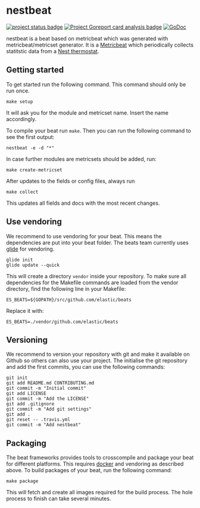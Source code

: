 # nestbeat

[![project status badge](https://img.shields.io/badge/status-inactive-red.svg)](https://img.shields.io/badge/status-inactive-red.svg) [![Project Goreport card analysis badge](https://goreportcard.com/badge/github.com/manios/nestbeat?status.svg)](https://goreportcard.com/report/github.com/manios/nestbeat)&nbsp;[![GoDoc](https://godoc.org/github.com/manios/nestbeat?status.svg)](https://godoc.org/github.com/manios/nestbeat)



nestbeat is a beat based on metricbeat which was generated with metricbeat/metricset generator. It is a [Metricbeat](https://www.elastic.co/guide/en/beats/metricbeat/current/metricbeat-overview.html) which periodically collects statitstic data from a [Nest thermostat](https://nest.com/thermostat/meet-nest-thermostat/).


## Getting started

To get started run the following command. This command should only be run once.

```
make setup
```

It will ask you for the module and metricset name. Insert the name accordingly.

To compile your beat run `make`. Then you can run the following command to see the first output:

```
nestbeat -e -d "*"
```

In case further modules are metricsets should be added, run:

```
make create-metricset
```

After updates to the fields or config files, always run

```
make collect
```

This updates all fields and docs with the most recent changes.

## Use vendoring

We recommend to use vendoring for your beat. This means the dependencies are put into your beat folder. The beats team currently uses [glide](https://github.com/Masterminds/glide) for vendoring.

```
glide init
glide update --quick
```

This will create a directory `vendor` inside your repository. To make sure all dependencies for the Makefile commands are loaded from the vendor directory, find the following line in your Makefile:

```
ES_BEATS=${GOPATH}/src/github.com/elastic/beats
```

Replace it with:
```
ES_BEATS=./vendor/github.com/elastic/beats
```


## Versioning

We recommend to version your repository with git and make it available on Github so others can also use your project. The initialise the git repository and add the first commits, you can use the following commands:

```
git init
git add README.md CONTRIBUTING.md
git commit -m "Initial commit"
git add LICENSE
git commit -m "Add the LICENSE"
git add .gitignore
git commit -m "Add git settings"
git add .
git reset -- .travis.yml
git commit -m "Add nestbeat"
```

## Packaging

The beat frameworks provides tools to crosscompile and package your beat for different platforms. This requires [docker](https://www.docker.com/) and vendoring as described above. To build packages of your beat, run the following command:

```
make package
```

This will fetch and create all images required for the build process. The hole process to finish can take several minutes.
